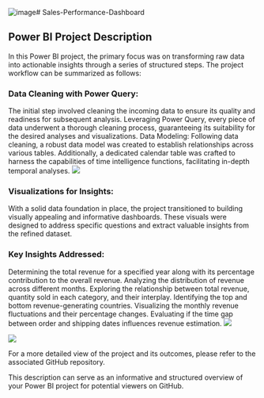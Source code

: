 ![image](https://github.com/user-attachments/assets/0dba3d41-992e-4fc7-9c32-ae54f124d645)# Sales-Performance-Dashboard
## Power BI Project Description
In this Power BI project, the primary focus was on transforming raw data into actionable insights through a series of structured steps. 
The project workflow can be summarized as follows:

### Data Cleaning with Power Query:
The initial step involved cleaning the incoming data to ensure its quality and readiness for subsequent analysis. Leveraging Power Query, every piece of data underwent a thorough cleaning process, guaranteeing its suitability for the desired analyses and visualizations.
Data Modeling:
Following data cleaning, a robust data model was created to establish relationships across various tables. Additionally, a dedicated calendar table was crafted to harness the capabilities of time intelligence functions, facilitating in-depth temporal analyses.
![](https://github.com/Tarek-Ibrahim20/Sales-Performance-Dashboard-Power-BI/blob/885536dca036812936e53f2e2c3c23b45d6c416d/Data%20Model.png)
### Visualizations for Insights:
With a solid data foundation in place, the project transitioned to building visually appealing and informative dashboards. These visuals were designed to address specific questions and extract valuable insights from the refined dataset.
### Key Insights Addressed:
Determining the total revenue for a specified year along with its percentage contribution to the overall revenue.
Analyzing the distribution of revenue across different months.
Exploring the relationship between total revenue, quantity sold in each category, and their interplay.
Identifying the top and bottom revenue-generating countries.
Visualizing the monthly revenue fluctuations and their percentage changes.
Evaluating if the time gap between order and shipping dates influences revenue estimation.
![](https://github.com/Tarek-Ibrahim20/Sales-Performance-Dashboard-Power-BI/blob/a67b4bd38fa13d1f20a5aac15c28ba22d3304cf3/Sales%20Performance%20Dashboard.png)

![](https://github.com/Tarek-Ibrahim20/Sales-Performance-Dashboard-Power-BI/blob/9c544d05bdd273b0efb35380ff290680ff7b0dac/Correlation%20Report.png)

For a more detailed view of the project and its outcomes, please refer to the associated GitHub repository.

This description can serve as an informative and structured overview of your Power BI project for potential viewers on GitHub.
